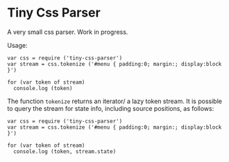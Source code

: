 Tiny Css Parser
===============

A very small css parser. 
Work in progress. 

Usage:

	var css = require ('tiny-css-parser')
	var stream = css.tokenize ('#menu { padding:0; margin:; display:block }')
	
	for (var token of stream)
	  console.log (token)


The function `tokenize` returns an iterator/ a lazy token stream.
It is possible to query the stream for state info, including source positions, as follows:

	var css = require ('tiny-css-parser')
	var stream = css.tokenize ('#menu { padding:0; margin:; display:block }')
	
	for (var token of stream)
	  console.log (token, stream.state)

